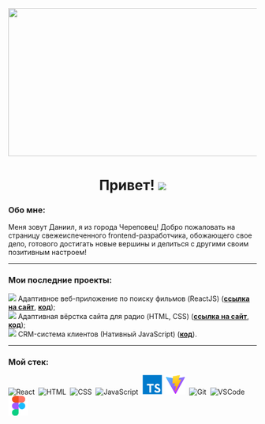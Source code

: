 <div align="center">
  <img src="https://media0.giphy.com/media/v1.Y2lkPTc5MGI3NjExc2Z2OTAyb2hicnY3dzZzem83dDZuMzh5eTBrdmlnMG8wbm5uN2xtdCZlcD12MV9pbnRlcm5hbF9naWZfYnlfaWQmY3Q9Zw/ZDxrPdX4Au7St8r36N/giphy.gif" width="600" height="300"/>
<h1>
  Привет!
  <img src="https://media3.giphy.com/media/v1.Y2lkPTc5MGI3NjExNjNtMWRnZzFwemkwdDFudmdhYTBsZGR3Y29zNGthdTdibmN0cGF6dyZlcD12MV9pbnRlcm5hbF9naWZfYnlfaWQmY3Q9cw/zI3wqWHitoB8ZkQWpg/giphy.gif" width="30px"/>
</h1>
</div>


### Обо мне:

Меня зовут Даниил, я из города Череповец! Добро пожаловать на страницу свежеиспеченного frontend-разработчика, обожающего свое дело, готового достигать новые вершины и делиться с другими своим позитивным настроем!

---

### Мои последние проекты: 
<img src="https://media3.giphy.com/media/v1.Y2lkPTc5MGI3NjExMnJwd2J5NTMxcG1heTdpYzFpZXYzMzJnMjRheHY1c3IwZnp4Ym51NSZlcD12MV9pbnRlcm5hbF9naWZfYnlfaWQmY3Q9cw/kk7OjsXhTXmpaMxq1y/giphy.gif" width="30px"/> Адаптивное веб-приложение по поиску фильмов (ReactJS) ([**ссылка на сайт**](https://nizovtsev-daniil.github.io/cinema-guide/#/), [**код**](https://github.com/nizovtsev-daniil/cinema-guide));  
<img src="https://media3.giphy.com/media/v1.Y2lkPTc5MGI3NjExMnJwd2J5NTMxcG1heTdpYzFpZXYzMzJnMjRheHY1c3IwZnp4Ym51NSZlcD12MV9pbnRlcm5hbF9naWZfYnlfaWQmY3Q9cw/kk7OjsXhTXmpaMxq1y/giphy.gif" width="30px"/> Адаптивная вёрстка сайта для радио (HTML, CSS) ([**ссылка на сайт**](https://nizovtsev-daniil.github.io/w-wave/), [**код**](https://github.com/nizovtsev-daniil/w-wave));  
<img src="https://media3.giphy.com/media/v1.Y2lkPTc5MGI3NjExMnJwd2J5NTMxcG1heTdpYzFpZXYzMzJnMjRheHY1c3IwZnp4Ym51NSZlcD12MV9pbnRlcm5hbF9naWZfYnlfaWQmY3Q9cw/kk7OjsXhTXmpaMxq1y/giphy.gif" width="30px"/> CRM-система клиентов (Нативный JavaScript) ([**код**](https://github.com/nizovtsev-daniil/crm-skillbus)).

---

### Мой стек:
<div>
  <img src="https://media1.giphy.com/media/v1.Y2lkPTc5MGI3NjExN3J5YjlqdHlkOW1hdmpzeTF6bXVrbmE1YXgwZ2FqaGNpZzV1M2s3NCZlcD12MV9pbnRlcm5hbF9naWZfYnlfaWQmY3Q9cw/eNAsjO55tPbgaor7ma/giphy.gif" title="React" alt="React" width="40" height="40"/>&nbsp;
  <img src="https://media3.giphy.com/media/v1.Y2lkPTc5MGI3NjExNWh2eWVycWR3MXhlazc4YXlya2xkYm15OW5sbGEwdmE0cWVweWx4MSZlcD12MV9pbnRlcm5hbF9naWZfYnlfaWQmY3Q9cw/XAxylRMCdpbEWUAvr8/giphy.gif" title="HTML5" alt="HTML" width="40" height="40"/>&nbsp;
  <img src="https://media0.giphy.com/media/v1.Y2lkPTc5MGI3NjExN25ueDNkcHprMmlkZGRhcHB1Y3VvdThuNnEwMHJkcDA3cnoxZXVlbiZlcD12MV9pbnRlcm5hbF9naWZfYnlfaWQmY3Q9cw/fsEaZldNC8A1PJ3mwp/giphy.gif"  title="CSS3" alt="CSS" width="40" height="40"/>&nbsp;
  <img src="https://media4.giphy.com/media/v1.Y2lkPTc5MGI3NjExYWVpaXpoNzRzZ2FkZWNmeTN5bG1sdHA2a2Q3eDRybDNseDJwYjRidSZlcD12MV9pbnRlcm5hbF9naWZfYnlfaWQmY3Q9cw/ln7z2eWriiQAllfVcn/giphy.gif" title="JavaScript" alt="JavaScript" width="40" height="40"/>&nbsp;
  <img src="https://github.com/devicons/devicon/blob/master/icons/typescript/typescript-plain.svg" title="TypeScript" alt="TypeScript" width="40" height="40"/>&nbsp;
  <img src="https://github.com/devicons/devicon/blob/master/icons/vitejs/vitejs-original.svg" title="ViteJS" alt="ViteJS" width="40" height="40"/>&nbsp;
  <img src="https://media3.giphy.com/media/v1.Y2lkPTc5MGI3NjExdHdkeTgzOWJzbmx0ZTZ5ZjJhbm9lMnY3bHNjeXY2MHFud21jczNrbyZlcD12MV9pbnRlcm5hbF9naWZfYnlfaWQmY3Q9cw/kH1DBkPNyZPOk0BxrM/giphy.gif" title="Git" **alt="Git" height="40"/>&nbsp;
  <img src="https://media3.giphy.com/media/v1.Y2lkPTc5MGI3NjExZXk5Mm05bHpxOWxyM2huOWFzaHNweTA3ZDVkMTF6ZXV0c2t3aThnMiZlcD12MV9pbnRlcm5hbF9naWZfYnlfaWQmY3Q9cw/IdyAQJVN2kVPNUrojM/giphy.gif" title="VSCode" alt="VSCode" width="40" height="40"/>&nbsp;
  <img src="https://github.com/devicons/devicon/blob/master/icons/figma/figma-original.svg" title="Figma" alt="Figma" width="40" height="40"/>
</div>

###
<img src="https://komarev.com/ghpvc/?username=nizovtsev-daniil&style=flat-square&color=blue" alt=""/>
